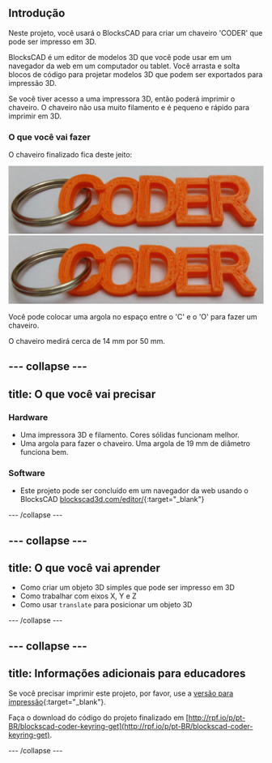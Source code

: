 ## Introdução

Neste projeto, você usará o BlocksCAD para criar um chaveiro 'CODER' que pode ser impresso em 3D.

BlocksCAD é um editor de modelos 3D que você pode usar em um navegador da web em um computador ou tablet. Você arrasta e solta blocos de código para projetar modelos 3D que podem ser exportados para impressão 3D.

Se você tiver acesso a uma impressora 3D, então poderá imprimir o chaveiro. O chaveiro não usa muito filamento e é pequeno e rápido para imprimir em 3D.

### O que você vai fazer

O chaveiro finalizado fica deste jeito:

![captura de tela](images/coder-keyring.png) ![captura de tela](images/coder-keyring.png)

Você pode colocar uma argola no espaço entre o 'C' e o 'O' para fazer um chaveiro.

O chaveiro medirá cerca de 14 mm por 50 mm.

--- collapse ---
---
title: O que você vai precisar
---

### Hardware

+ Uma impressora 3D e filamento. Cores sólidas funcionam melhor.
+ Uma argola para fazer o chaveiro. Uma argola de 19 mm de diâmetro funciona bem.

### Software

+ Este projeto pode ser concluído em um navegador da web usando o BlocksCAD [blockscad3d.com/editor/](https://www.blockscad3d.com/editor){:target="_blank"}

--- /collapse ---

--- collapse ---
---
title: O que você vai aprender
---

+ Como criar um objeto 3D simples que pode ser impresso em 3D
+ Como trabalhar com eixos X, Y e Z
+ Como usar `translate` para posicionar um objeto 3D

--- /collapse ---

--- collapse ---
---
title: Informações adicionais para educadores
---

Se você precisar imprimir este projeto, por favor, use a [versão para impressão](https://projects.raspberrypi.org/pt-BR/projects/blockscad-coder-keyring/print){:target="_blank"}.

Faça o download do código do projeto finalizado em [http://rpf.io/p/pt-BR/blockscad-coder-keyring-get](http://rpf.io/p/pt-BR/blockscad-coder-keyring-get).

--- /collapse ---
